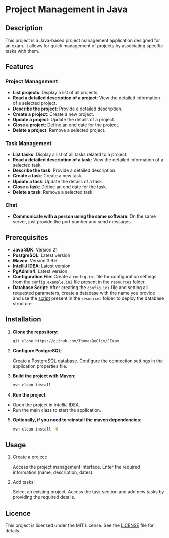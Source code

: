 # Project Management in Java

## Description

This project is a Java-based project management application designed for an exam.
It allows for quick management of projects by associating specific tasks with them.

## Features

### Project Management

- **List projects**: Display a list of all projects.
- **Read a detailed description of a project**: View the detailed information of a selected project.
- **Describe the project**: Provide a detailed description.
- **Create a project**: Create a new project.
- **Update a project**: Update the details of a project.
- **Close a project**: Define an end date for the project.
- **Delete a project**: Remove a selected project.

### Task Management

- **List tasks**: Display a list of all tasks related to a project.
- **Read a detailed description of a task**: View the detailed information of a selected task.
- **Describe the task**: Provide a detailed description.
- **Create a task**: Create a new task.
- **Update a task**: Update the details of a task.
- **Close a task**: Define an end date for the task.
- **Delete a task**: Remove a selected task.

### Chat

- **Communicate with a person using the same software**: On the same server, just provide the port number and send
  messages.

## Prerequisites

- **Java SDK**: Version 21
- **PostgreSQL**: Latest version
- **Maven**: Version 3.9.6
- **IntelliJ IDEA**: Latest version
- **PgAdmin4**: Latest version
- **Configuration File**: Create a `config.ini` file for configuration settings from
  the `config.example.ini` [file](./src/main/resources/config.example.ini) present in the `resources` folder.
- **Database Script**: After creating the `config.ini` file and setting all requested parameters, create a database with
  the name you provide and use the [script](./src/main/resources/db/db_init.sql) present in the `resources` folder to
  deploy the database structure.

## Installation

1. **Clone the repository**:
    ```sh
   git clone https://github.com/ThomasDeOliv/JExam
    ```

2. **Configure PostgreSQL**:

   Create a PostgreSQL database. Configure the connection settings in the application properties file.


3. **Build the project with Maven**:
    ```sh
    mvn clean install
    ```

4. **Run the project**:

- Open the project in IntelliJ IDEA.
- Run the main class to start the application.


5. **Optionally, if you need to reinstall the maven dependencies**:
    ```sh
    mvn clean install -U
    ```

## Usage

1. Create a project:

   Access the project management interface.
   Enter the required information (name, description, dates).


2. Add tasks:

   Select an existing project.
   Access the task section and add new tasks by providing the required details.

## Licence

This project is licensed under the MIT License. See the [LICENSE](./LICENSE) file for details.
